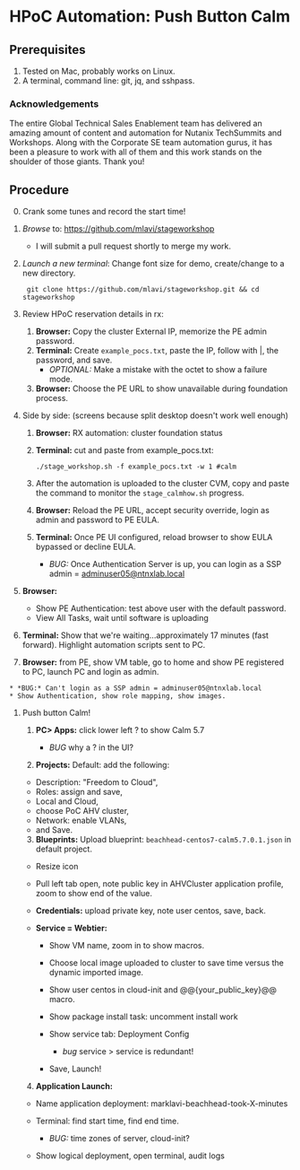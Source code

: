 # HPoC Automation: Push Button Calm

## Prerequisites ##
1. Tested on Mac, probably works on Linux.
2. A terminal, command line: git, jq, and sshpass.

### Acknowledgements ###

The entire Global Technical Sales Enablement team has delivered an amazing amount of content and automation for Nutanix TechSummits and Workshops. Along with the Corporate SE team automation gurus, it has been a pleasure to work with all of them and this work stands on the shoulder of those giants. Thank you!

## Procedure ##

0. Crank some tunes and record the start time!
1. *Browse* to: https://github.com/mlavi/stageworkshop
   - I will submit a pull request shortly to merge my work.
1. *Launch a new terminal*: Change font size for demo, create/change to a new directory.

        git clone https://github.com/mlavi/stageworkshop.git && cd stageworkshop
1. Review HPoC reservation details in rx:

   1. __Browser:__ Copy the cluster External IP, memorize the PE admin password.
   1. __Terminal:__ Create ````example_pocs.txt````, paste the IP, follow with |, the password, and save.
      - *OPTIONAL:* Make a mistake with the octet to show a failure mode.
   1. __Browser:__ Choose the PE URL to show unavailable during foundation process.

1. Side by side: (screens because split desktop doesn't work well enough)

   1. __Browser:__ RX automation: cluster foundation status
   2. __Terminal:__ cut and paste from example_pocs.txt:

          ./stage_workshop.sh -f example_pocs.txt -w 1 #calm

   3. After the automation is uploaded to the cluster CVM, copy and paste the command to monitor the ````stage_calmhow.sh```` progress.

   3. __Browser:__ Reload the PE URL, accept security override, login as admin and password to PE EULA.
   4. __Terminal:__ Once PE UI configured, reload browser to show EULA bypassed or decline EULA.

      - *BUG:* Once Authentication Server is up, you can login as a SSP admin = adminuser05@ntnxlab.local
  5. __Browser:__

      - Show PE Authentication: test above user with the default password.
      - View All Tasks, wait until software is uploading
  6. __Terminal:__ Show that we're waiting...approximately 17 minutes (fast forward). Highlight automation scripts sent to PC.
  7. __Browser:__ from PE, show VM table, go to home and show PE registered to PC, launch PC and login as admin.

    * *BUG:* Can't login as a SSP admin = adminuser05@ntnxlab.local
    * Show Authentication, show role mapping, show images.

1. Push button Calm!

    1. __PC> Apps:__ click lower left ? to show Calm 5.7

        * *BUG* why a ? in the UI?
    2. __Projects:__ Default: add the following:

      - Description: "Freedom to Cloud",
      - Roles: assign and save,
      - Local and Cloud,
      - choose PoC AHV cluster,
      - Network: enable VLANs,
      - and Save.
    3. __Blueprints:__ Upload blueprint: ````beachhead-centos7-calm5.7.0.1.json```` in default project.

      - Resize icon
      - Pull left tab open, note public key in AHVCluster application profile, zoom to show end of the value.
      - __Credentials:__ upload private key, note user centos, save, back.
      - __Service = Webtier:__
    
          - Show VM name, zoom in to show macros.
          - Choose local image uploaded to cluster to save time versus the dynamic imported image.
          - Show user centos in cloud-init and @@{your_public_key}@@ macro.
          - Show package install task: uncomment install work
          - Show service tab: Deployment Config
          
            - *bug* service > service is redundant!
        - Save, Launch!
    4. __Application Launch:__

      - Name application deployment: marklavi-beachhead-took-X-minutes
      - Terminal: find start time, find end time.

        - *BUG:* time zones of server, cloud-init?
        
      - Show logical deployment, open terminal, audit logs
